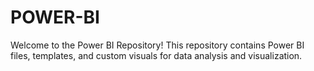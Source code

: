 # POWER-BI
Welcome to the Power BI Repository! This repository contains Power BI files, templates, and custom visuals for data analysis and visualization.
